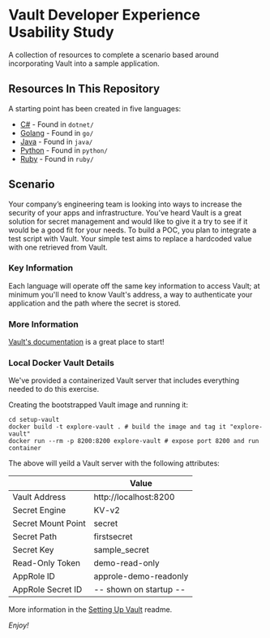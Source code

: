 # Vault Developer Experience Usability Study
A collection of resources to complete a scenario based around incorporating Vault into a sample application.

## Resources In This Repository
A starting point has been created in five languages:
 - [C#](./dotnet/README.md) - Found in `dotnet/`
 - [Golang](./go/README.md) - Found in `go/`
 - [Java](./java/README.md) - Found in `java/`
 - [Python](./python/README.md) - Found in `python/`
 - [Ruby](./ruby/README.md) - Found in `ruby/`  

## Scenario
Your company’s engineering team is looking into ways to increase the security of your apps and
infrastructure. You’ve heard Vault is a great solution for secret management and would like to give
it a try to see if it would be a good fit for your needs. To build a POC, you plan to integrate a test
script with Vault. Your simple test aims to replace a hardcoded value with one retrieved from Vault.

### Key Information
Each language will operate off the same key information to access Vault; at minimum you'll need to know
Vault's address, a way to authenticate your application and the path where the secret is stored.

### More Information
[Vault's documentation](https://www.vaultproject.io/docs) is a great place to start!

### Local Docker Vault Details
We've provided a containerized Vault server that includes everything needed to do this exercise.  

Creating the bootstrapped Vault image and running it:
```shell
cd setup-vault
docker build -t explore-vault . # build the image and tag it "explore-vault"
docker run --rm -p 8200:8200 explore-vault # expose port 8200 and run container
```
The above will yeild a Vault server with the following attributes:

|                    | Value                  |
|--------------------|------------------------|
| Vault Address      | http://localhost:8200  |
| Secret Engine      | KV-v2                  |
| Secret Mount Point | secret                 |
| Secret Path        | firstsecret            |
| Secret Key         | sample_secret          |
| Read-Only Token    | demo-read-only         |
| AppRole ID         | approle-demo-readonly  |
| AppRole Secret ID  | -- shown on startup -- |

More information in the [Setting Up Vault](./setup-vault/README.md) readme.

_Enjoy!_ 